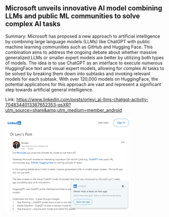 ## Microsoft unveils innovative AI model combining LLMs and public ML communities to solve complex AI tasks
Summary: Microsoft has proposed a new approach to artificial intelligence by combining large language models (LLMs) like ChatGPT with public machine learning communities such as GitHub and Hugging Face. This combination aims to address the ongoing debate about whether massive generalized LLMs or smaller expert models are better by utilizing both types of models. The idea is to use ChatGPT as an interface to execute numerous HuggingFace text and visual expert models, allowing for complex AI tasks to be solved by breaking them down into subtasks and invoking relevant models for each subtask. With over 120,000 models on HuggingFace, the potential applications for this approach are vast and represent a significant step towards artificial general intelligence.

Link: https://www.linkedin.com/posts/orlevi_ai-llms-chatgpt-activity-7048344013367652353-qsXR?utm_source=share&amp;utm_medium=member_android

<img src="/img/d265489a-8831-440a-ad91-179aa3bd7049.png" width="400" />
<br/><br/>
